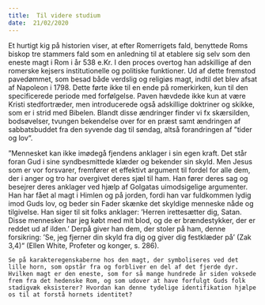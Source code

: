 ```yaml
---
title:  Til videre studium
date:  21/02/2020
---
```


Et hurtigt kig på historien viser, at efter Romerrigets fald, benyttede Roms biskop tre stammers fald som en anledning til at etablere sig selv som den eneste magt i Rom i år 538 e.Kr. I den proces overtog han adskillige af den romerske kejsers institutionelle og politiske funktioner. Ud af dette fremstod pavedømmet, som besad både verdslig og religiøs magt, indtil det blev afsat af Napoleon i 1798. Dette førte ikke til en ende på romerkirken, kun til den specificerede periode med forfølgelse. Paven hævdede ikke kun at være Kristi stedfortræder, men introducerede også adskillige doktriner og skikke, som er i strid med Bibelen. Blandt disse ændringer finder vi fx skærsilden, bodsøvelser, tvungen bekendelse over for en præst samt ændringen af sabbatsbuddet fra den syvende dag til søndag, altså forandringen af ”tider og lov“.

”Mennesket kan ikke imødegå fjendens anklager i sin egen kraft. Det står foran Gud i sine syndbesmittede klæder og bekender sin skyld. Men Jesus som er vor forsvarer, fremfører et effektivt argument til fordel for alle dem, der i anger og tro har overgivet deres sjæl til ham. Han fører deres sag og besejrer deres anklager ved hjælp af Golgatas uimodsigelige argumenter. Han har fået al magt i Himlen og på jorden, fordi han var fuldkommen lydig imod Guds lov, og beder sin Fader skænke det skyldige menneske nåde og tilgivelse. Han siger til sit folks anklager: ’Herren irettesætter dig, Satan. Disse mennesker har jeg købt med mit blod, og de er brændestykker, der er reddet ud af ilden.’ Derpå giver han dem, der stoler på ham, denne forsikring: ’Se, jeg fjerner din skyld fra dig og giver dig festklæder på’ (Zak 3,4)“ (Ellen White, Profeter og konger, s. 286).

`Se på karakteregenskaberne hos den magt, der symboliseres ved det lille horn, som opstår fra og forbliver en del af det fjerde dyr. Hvilken magt er den eneste, som for så mange hundrede år siden voksede frem fra det hedenske Rom, og som udover at have forfulgt Guds folk stadigvæk eksisterer? Hvordan kan denne tydelige identifikation hjælpe os til at forstå hornets identitet?`